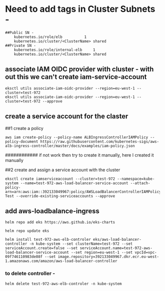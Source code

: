 # Need to add tags in Cluster Subnets -

	##Public SN -
		kubernetes.io/role/elb			1
		kubernetes.io/cluster/<ClusterName>	shared
	##Private SN -
		kubernetes.io/role/internal-elb		1
		kubernetes.io/cluster/<ClusterName>	shared

## associate IAM OIDC provider with cluster - with out this we can't create iam-service-account

	eksctl utils associate-iam-oidc-provider --region=eu-west-1 --cluster=test-972
	eksctl utils associate-iam-oidc-provider --region=eu-west-1 --cluster=test-972 --approve


## create a service account for the claster

##1 create a policy

	aws iam create-policy --policy-name ALBIngressControllerIAMPolicy --policy-document https://raw.githubusercontent.com/kubernetes-sigs/aws-alb-ingress-controller/master/docs/examples/iam-policy.json
 ############ if not work then try to create it manually, here I created it manually

##2 create and assign a service account with the cluster

	eksctl create iamserviceaccount --cluster=test-972 --namespace=kube-system --name=test-972-aws-load-balancer-service-account --attach-policy-arn=arn:aws:iam::392133049967:policy/AWSLoadBalancerControllerIAMPolicy-Test --override-existing-serviceaccounts --approve

## add aws-loadbalance-ingress
	helm repo add eks https://aws.github.io/eks-charts
	
	helm repo update eks
	
	helm install test-972-aws-elb-controler eks/aws-load-balancer-controller -n kube-system --set clusterName=test-972 --set serviceAccount.create=false --set serviceAccount.name=test-972-aws-load-balancer-service-account --set region=eu-west-1 --set vpcId=vpc-09f746110983de08f --set image.repository=392133049967.dkr.ecr.eu-west-1.amazonaws.com/amazon/aws-load-balancer-controller

### to delete controller - 
	
	helm delete test-972-aws-elb-controler -n kube-system
